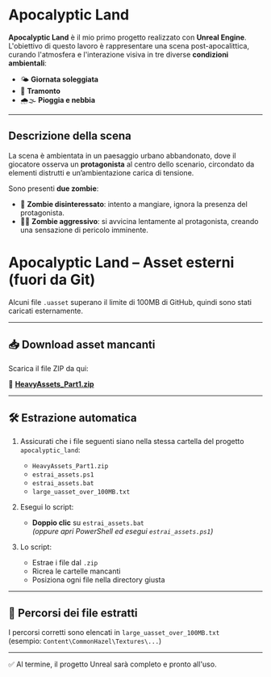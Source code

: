 # Apocalyptic Land

**Apocalyptic Land** è il mio primo progetto realizzato con **Unreal Engine**.  
L'obiettivo di questo lavoro è rappresentare una scena post-apocalittica, curando l'atmosfera e l'interazione visiva in tre diverse **condizioni ambientali**:

- 🌤️ **Giornata soleggiata**
- 🌇 **Tramonto**
- 🌧️🌫️ **Pioggia e nebbia**

---

## Descrizione della scena

La scena è ambientata in un paesaggio urbano abbandonato, dove il giocatore osserva un **protagonista** al centro dello scenario, circondato da elementi distrutti e un’ambientazione carica di tensione.

Sono presenti **due zombie**:

- 🧟 **Zombie disinteressato**: intento a mangiare, ignora la presenza del protagonista.
- 🧟‍♂️ **Zombie aggressivo**: si avvicina lentamente al protagonista, creando una sensazione di pericolo imminente.


# Apocalyptic Land – Asset esterni (fuori da Git)

Alcuni file `.uasset` superano il limite di 100MB di GitHub, quindi sono stati caricati esternamente.

---

## 📥 Download asset mancanti

Scarica il file ZIP da qui:

🔗 **[HeavyAssets_Part1.zip](https://mega.nz/file/YVhwnDzT#6gDHcCcXi-7xKI6O24dB8ePk69JwF1DJM-zW6Y1EZsI)**  


---

## 🛠️ Estrazione automatica

1. Assicurati che i file seguenti siano nella stessa cartella del progetto `apocalyptic_land`:
   - `HeavyAssets_Part1.zip`
   - `estrai_assets.ps1`
   - `estrai_assets.bat`
   - `large_uasset_over_100MB.txt`

2. Esegui lo script:
   - **Doppio clic** su `estrai_assets.bat`  
     *(oppure apri PowerShell ed esegui `estrai_assets.ps1`)*

3. Lo script:
   - Estrae i file dal `.zip`
   - Ricrea le cartelle mancanti
   - Posiziona ogni file nella directory giusta

---

## 📂 Percorsi dei file estratti

I percorsi corretti sono elencati in `large_uasset_over_100MB.txt`  
(esempio: `Content\CommonHazel\Textures\...`)

---

✅ Al termine, il progetto Unreal sarà completo e pronto all'uso.

